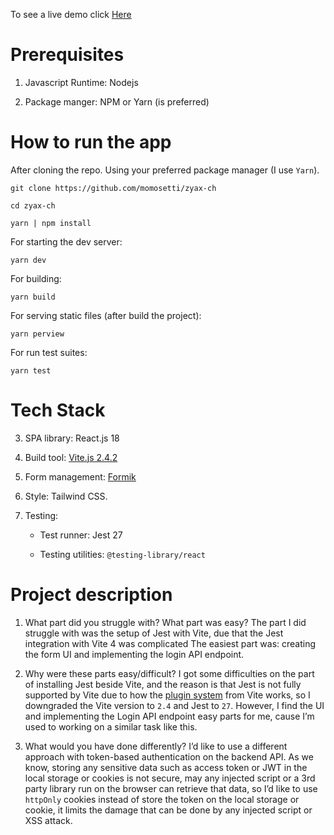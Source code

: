 To see a live demo click [Here](https://zyax-ch.netlify.app)

# Prerequisites

1. Javascript Runtime: Nodejs

2. Package manger: NPM or Yarn (is preferred)

# How to run the app

After cloning the repo. Using your preferred package manager (I use `Yarn`).

```
git clone https://github.com/momosetti/zyax-ch

cd zyax-ch

yarn | npm install
```

For starting the dev server:

```
yarn dev
```

For building:

```
yarn build
```

For serving static files (after build the project):

```
yarn perview
```

For run test suites:

```
yarn test
```

# Tech Stack

3. SPA library: React.js 18

4. Build tool: [Vite.js 2.4.2](https://vitejs.dev/)

5. Form management: [Formik](https://formik.org/)

6. Style: Tailwind CSS.

7. Testing:

   - Test runner: Jest 27

   - Testing utilities: `@testing-library/react`

# Project description

1. What part did you struggle with? What part was easy?
   The part I did struggle with was the setup of Jest with Vite, due that the Jest integration with Vite 4 was complicated
   The easiest part was: creating the form UI and implementing the login API endpoint.

2. Why were these parts easy/difficult?
   I got some difficulties on the part of installing Jest beside Vite, and the reason is that Jest is not fully supported by Vite due to how the [plugin system](https://github.com/vitejs/vite/issues/1955#issuecomment-776009094) from Vite works, so I downgraded the Vite version to `2.4` and Jest to `27`. However, I find the UI and implementing the Login API endpoint easy parts for me, cause I’m used to working on a similar task like this.

3. What would you have done differently?
   I’d like to use a different approach with token-based authentication on the backend API. As we know, storing any sensitive data such as access token or JWT in the local storage or cookies is not secure, may any injected script or a 3rd party library run on the browser can retrieve that data, so I’d like to use `httpOnly` cookies instead of store the token on the local storage or cookie, it limits the damage that can be done by any injected script or XSS attack.
